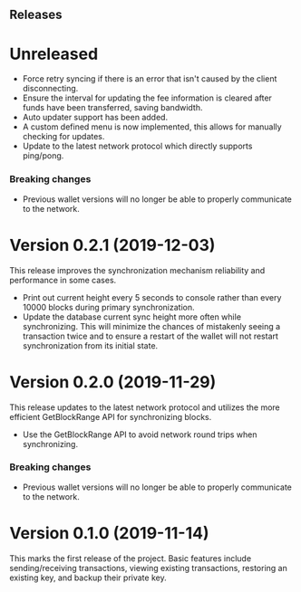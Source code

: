 ## Releases

# Unreleased

- Force retry syncing if there is an error that isn't caused by the client
  disconnecting.
- Ensure the interval for updating the fee information is cleared after funds
  have been transferred, saving bandwidth.
- Auto updater support has been added.
- A custom defined menu is now implemented, this allows for manually checking
  for updates.
- Update to the latest network protocol which directly supports ping/pong.

### Breaking changes

- Previous wallet versions will no longer be able to properly communicate to the
  network.

# Version 0.2.1 (2019-12-03)

This release improves the synchronization mechanism reliability and performance
in some cases.

- Print out current height every 5 seconds to console rather than every 10000
  blocks during primary synchronization.
- Update the database current sync height more often while synchronizing. This
  will minimize the chances of mistakenly seeing a transaction twice and to
  ensure a restart of the wallet will not restart synchronization from its
  initial state.

# Version 0.2.0 (2019-11-29)

This release updates to the latest network protocol and utilizes the more
efficient GetBlockRange API for synchronizing blocks.

- Use the GetBlockRange API to avoid network round trips when synchronizing.

### Breaking changes

- Previous wallet versions will no longer be able to properly communicate to the
  network.

# Version 0.1.0 (2019-11-14)

This marks the first release of the project. Basic features include
sending/receiving transactions, viewing existing transactions, restoring an
existing key, and backup their private key.
